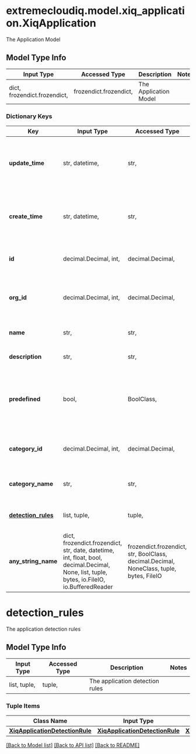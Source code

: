 # extremecloudiq.model.xiq_application.XiqApplication

The Application Model

## Model Type Info
Input Type | Accessed Type | Description | Notes
------------ | ------------- | ------------- | -------------
dict, frozendict.frozendict,  | frozendict.frozendict,  | The Application Model | 

### Dictionary Keys
Key | Input Type | Accessed Type | Description | Notes
------------ | ------------- | ------------- | ------------- | -------------
**update_time** | str, datetime,  | str,  | The last update time | value must conform to RFC-3339 date-time
**create_time** | str, datetime,  | str,  | The create time | value must conform to RFC-3339 date-time
**id** | decimal.Decimal, int,  | decimal.Decimal,  | The unique identifier | value must be a 64 bit integer
**org_id** | decimal.Decimal, int,  | decimal.Decimal,  | The organization identifier, valid when enabling HIQ feature | [optional] value must be a 64 bit integer
**name** | str,  | str,  | The application name | [optional] 
**description** | str,  | str,  | The application description | [optional] 
**predefined** | bool,  | BoolClass,  | Flag to describle whether the application is predefined or customized | [optional] 
**category_id** | decimal.Decimal, int,  | decimal.Decimal,  | The category ID of application | [optional] value must be a 64 bit integer
**category_name** | str,  | str,  | The category name of application | [optional] 
**[detection_rules](#detection_rules)** | list, tuple,  | tuple,  | The application detection rules | [optional] 
**any_string_name** | dict, frozendict.frozendict, str, date, datetime, int, float, bool, decimal.Decimal, None, list, tuple, bytes, io.FileIO, io.BufferedReader | frozendict.frozendict, str, BoolClass, decimal.Decimal, NoneClass, tuple, bytes, FileIO | any string name can be used but the value must be the correct type | [optional]

# detection_rules

The application detection rules

## Model Type Info
Input Type | Accessed Type | Description | Notes
------------ | ------------- | ------------- | -------------
list, tuple,  | tuple,  | The application detection rules | 

### Tuple Items
Class Name | Input Type | Accessed Type | Description | Notes
------------- | ------------- | ------------- | ------------- | -------------
[**XiqApplicationDetectionRule**](XiqApplicationDetectionRule.md) | [**XiqApplicationDetectionRule**](XiqApplicationDetectionRule.md) | [**XiqApplicationDetectionRule**](XiqApplicationDetectionRule.md) |  | 

[[Back to Model list]](../../README.md#documentation-for-models) [[Back to API list]](../../README.md#documentation-for-api-endpoints) [[Back to README]](../../README.md)

